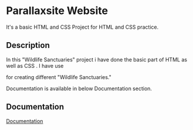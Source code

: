 
# Parallaxsite Website

It's a basic HTML and CSS Project for HTML and CSS practice.
 

## Description

In this "Wildlife Sanctuaries" project i have done the basic part of HTML as well as CSS .
I have use <section> for creating different "Wildlife Sanctuaries."

Documentation is available in below Documentation section.
## Documentation

[Documentation](https://github.com/rutuja-kumthekar/rutuja-kumthekar.github.io/tree/main/website)

